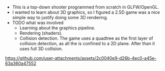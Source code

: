 - This is a top-down shooter programmed from scratch in GLFW/OpenGL.
- I wanted to learn about 3D graphics, so I figured a 2.5D game was a nice simple way to justify doing some 3D rendering.
- TODO what was involved
	- Learning about the graphics pipeline.
	- Rendering (shaders).
	- Collision detection. The game uses a quadtree as the first layer of collision detection, as all the is confined to a 2D plane. After than it uses full 3D collision.
	
https://github.com/user-attachments/assets/2c0040e9-d26b-4ec0-a45e-63a360a47552
